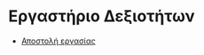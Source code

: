 # Εργαστήριο Δεξιοτήτων



* [Αποστολή εργασίας](https://www.dropbox.com/request/ARNcUE9oK47LQXD7h0Lg)
